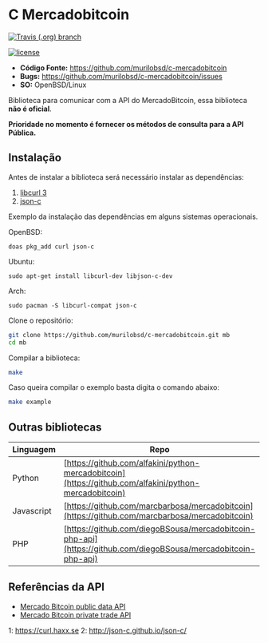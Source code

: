 # C Mercadobitcoin

[![Travis (.org) branch](https://img.shields.io/travis/murilobsd/c-mercadobitcoin/master?style=for-the-badge)](https://travis-ci.org/murilobsd/c-mercadobitcoin)

[![license](https://img.shields.io/badge/License-BSD-blue.svg?style=for-the-badge)](LICENSE)
- **Código Fonte:** https://github.com/murilobsd/c-mercadobitcoin
- **Bugs:** https://github.com/murilobsd/c-mercadobitcoin/issues
- **SO:** OpenBSD/Linux

Biblioteca para comunicar com a API do MercadoBitcoin, essa biblioteca **não é
oficial**.

**Prioridade no momento é fornecer os métodos de consulta para a API Pública.**

## Instalação

Antes de instalar a biblioteca será necessário instalar as dependências:

1. [libcurl 3](1) 
2. [json-c](2)

Exemplo da instalação das dependências em alguns sistemas operacionais.

OpenBSD:

```
doas pkg_add curl json-c
```

Ubuntu:

```
sudo apt-get install libcurl-dev libjson-c-dev
```

Arch:

```
sudo pacman -S libcurl-compat json-c
```

Clone o repositório:

```bash
git clone https://github.com/murilobsd/c-mercadobitcoin.git mb
cd mb
```

Compilar a biblioteca:

```bash
make
```

Caso queira compilar o exemplo basta digita o comando abaixo:

```bash
make example
```

## Outras bibliotecas

|Linguagem|Repo|
|--------|----|
|Python|[https://github.com/alfakini/python-mercadobitcoin](https://github.com/alfakini/python-mercadobitcoin)|
|Javascript|[https://github.com/marcbarbosa/mercadobitcoin](https://github.com/marcbarbosa/mercadobitcoin)|
|PHP|[https://github.com/diegoBSousa/mercadobitcoin-php-api](https://github.com/diegoBSousa/mercadobitcoin-php-api)|


## Referências da API

- [Mercado Bitcoin public data API](https://www.mercadobitcoin.com.br/api-doc)
- [Mercado Bitcoin private trade API](https://www.mercadobitcoin.com.br/trade-api)


1: https://curl.haxx.se
2: http://json-c.github.io/json-c/
